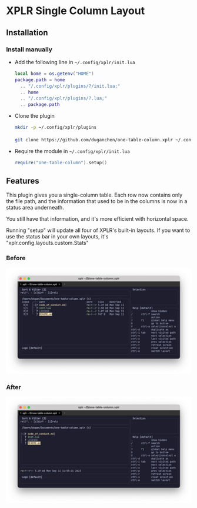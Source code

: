 # XPLR Single Column Layout

## Installation

### Install manually

- Add the following line in `~/.config/xplr/init.lua`

  ```lua
  local home = os.getenv("HOME")
  package.path = home
    .. "/.config/xplr/plugins/?/init.lua;"
    .. home
    .. "/.config/xplr/plugins/?.lua;"
    .. package.path
  ```

- Clone the plugin

  ```bash
  mkdir -p ~/.config/xplr/plugins

  git clone https://github.com/duganchen/one-table-column.xplr ~/.config/xplr/plugins/one-table-column
  ```

- Require the module in `~/.config/xplr/init.lua`

  ```lua
  require("one-table-column").setup()
  ```

## Features

This plugin gives you a single-column table. Each row now contains only the file path, and the information that used to be in the columns is now in a status area underneath.

You still have that information, and it's more efficient with horizontal space.

Running "setup" will update all four of XPLR's built-in layouts. If you want to use the status bar in your own layouts, it's "xplr.config.layouts.custom.Stats"

### Before
![before](screenshots/before.png)

### After
![before](screenshots/after.png)
